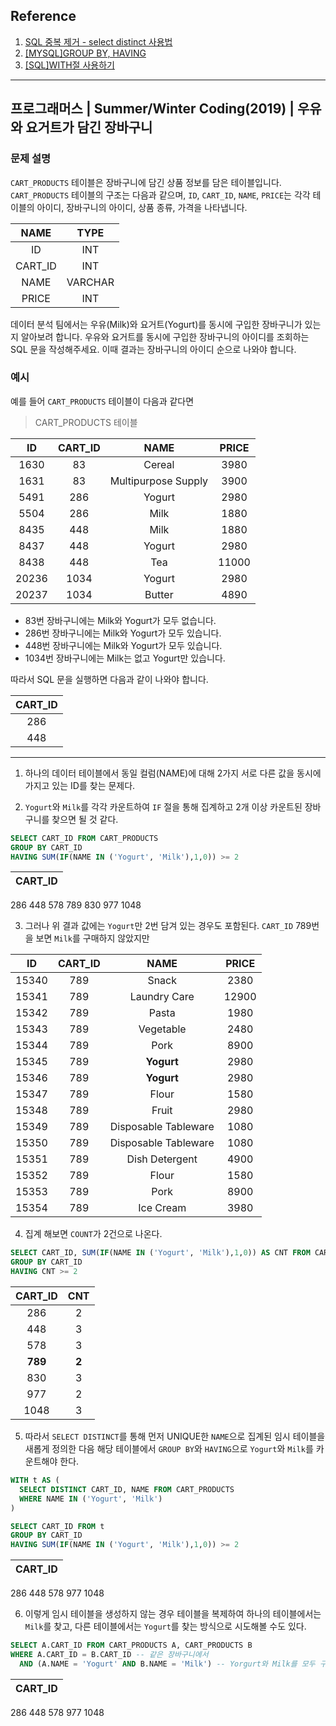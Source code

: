 ## Reference 
1. [SQL 중복 제거 - select distinct 사용법](https://m.blog.naver.com/PostView.naver?isHttpsRedirect=true&blogId=50after&logNo=220939090572)
2. [[MYSQL]GROUP BY, HAVING](https://victorydntmd.tistory.com/138)
3. [[SQL]WITH절 사용하기](https://royzero.tistory.com/50)

---

## 프로그래머스 | Summer/Winter Coding(2019) | 우유와 요거트가 담긴 장바구니

### 문제 설명

`CART_PRODUCTS` 테이블은 장바구니에 담긴 상품 정보를 담은 테이블입니다. `CART_PRODUCTS` 테이블의 구조는 다음과 같으며, `ID`, `CART_ID`, `NAME`, `PRICE`는 각각 테이블의 아이디, 장바구니의 아이디, 상품 종류, 가격을 나타냅니다.

|NAME|	TYPE|
|:--:|:--:|
|ID|	INT|
|CART_ID|	INT|
|NAME|	VARCHAR|
|PRICE|	INT|

데이터 분석 팀에서는 우유(Milk)와 요거트(Yogurt)를 동시에 구입한 장바구니가 있는지 알아보려 합니다. 우유와 요거트를 동시에 구입한 장바구니의 아이디를 조회하는 SQL 문을 작성해주세요. 이때 결과는 장바구니의 아이디 순으로 나와야 합니다.

### 예시

예를 들어 `CART_PRODUCTS` 테이블이 다음과 같다면

> CART_PRODUCTS 테이블

|ID|	CART_ID|	NAME|	PRICE|
|:-:|:---:|:--:|:--:|
|1630|	83|	Cereal|	3980|
|1631|	83|	Multipurpose Supply|3900|
|5491|	286|	Yogurt|	2980|
|5504|	286|	Milk|	1880|
|8435|	448|	Milk|	1880|
|8437|	448|	Yogurt|	2980|
|8438|	448|	Tea|	11000|
|20236|	1034|	Yogurt|	2980|
|20237|	1034|	Butter|	4890|

- 83번 장바구니에는 Milk와 Yogurt가 모두 없습니다.
- 286번 장바구니에는 Milk와 Yogurt가 모두 있습니다.
- 448번 장바구니에는 Milk와 Yogurt가 모두 있습니다.
- 1034번 장바구니에는 Milk는 없고 Yogurt만 있습니다.

따라서 SQL 문을 실행하면 다음과 같이 나와야 합니다.

|CART_ID|
|:--:|
|286|
|448|

---
1. 하나의 데이터 테이블에서 동일 컬럼(NAME)에 대해 2가지 서로 다른 값을 동시에 가지고 있는 ID를 찾는 문제다.

2. `Yogurt`와 `Milk`를 각각 카운트하여 `IF` 절을 통해 집계하고 2개 이상 카운트된 장바구니를 찾으면 될 것 같다.

```SQL
SELECT CART_ID FROM CART_PRODUCTS
GROUP BY CART_ID
HAVING SUM(IF(NAME IN ('Yogurt', 'Milk'),1,0)) >= 2
```

|CART_ID|
|:--:|
286
448
578
789
830
977
1048


3. 그러나 위 결과 값에는 `Yogurt`만 2번 담겨 있는 경우도 포함된다. `CART_ID` 789번을 보면 `Milk`를 구매하지 않았지만 

|ID|	CART_ID|	NAME|	PRICE
|:-:|:-:|:-:|:-:|
|15340|	789|	Snack|	2380
|15341|	789|	Laundry Care|	12900
|15342|	789|	Pasta|	1980
|15343|	789|	Vegetable|	2480
|15344|	789|	Pork|	8900
|15345|	789|	**Yogurt**|	2980
|15346|	789|	**Yogurt**|	2980
|15347|	789|	Flour|	1580
|15348|	789|	Fruit|	2980
|15349|	789|	Disposable Tableware|	1080
|15350|	789|	Disposable Tableware|	1080
|15351|	789|	Dish Detergent|	4900
|15352|	789|	Flour|	1580
|15353|	789|	Pork|	8900
|15354|	789|	Ice Cream|	3980

4. 집계 해보면 `COUNT`가 2건으로 나온다.
```SQL
SELECT CART_ID, SUM(IF(NAME IN ('Yogurt', 'Milk'),1,0)) AS CNT FROM CART_PRODUCTS
GROUP BY CART_ID
HAVING CNT >= 2
```

|CART_ID|	CNT|
|:--:|:--:|
|286|	2|
|448|	3|
|578|	3|
|**789**|	**2**|
|830|	3|
|977|	2|
|1048|	3|

5. 따라서 `SELECT DISTINCT`를 통해 먼저 UNIQUE한 `NAME`으로 집계된 임시 테이블을 새롭게 정의한 다음 해당 테이블에서 `GROUP BY`와 `HAVING`으로 `Yogurt`와 `Milk`를 카운트해야 한다.

```SQL
WITH t AS (
  SELECT DISTINCT CART_ID, NAME FROM CART_PRODUCTS
  WHERE NAME IN ('Yogurt', 'Milk')
)

SELECT CART_ID FROM t
GROUP BY CART_ID
HAVING SUM(IF(NAME IN ('Yogurt', 'Milk'),1,0)) >= 2
```

|CART_ID|
|:--:|
286
448
578
977
1048

6. 이렇게 임시 테이블을 생성하지 않는 경우 테이블을 복제하여 하나의 테이블에서는 `Milk`를 찾고, 다른 테이블에서는 `Yogurt`를 찾는 방식으로 시도해볼 수도 있다.

```SQL
SELECT A.CART_ID FROM CART_PRODUCTS A, CART_PRODUCTS B
WHERE A.CART_ID = B.CART_ID -- 같은 장바구니에서
  AND (A.NAME = 'Yogurt' AND B.NAME = 'Milk') -- Yorgurt와 Milk를 모두 구매
```

|CART_ID|
|:--:|
286
448
578
977
1048
